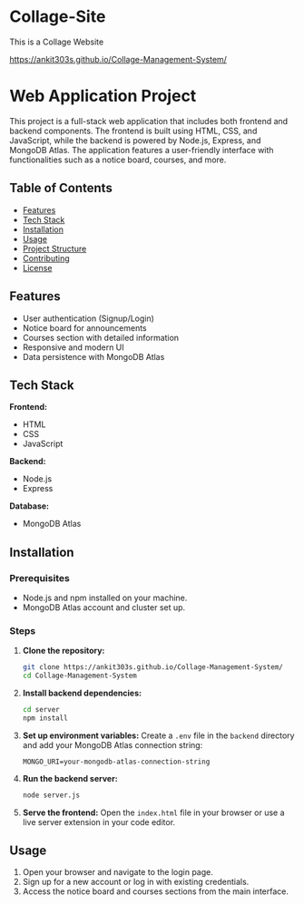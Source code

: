# Collage-Site
This is a Collage Website

https://ankit303s.github.io/Collage-Management-System/

# Web Application Project

This project is a full-stack web application that includes both frontend and backend components. The frontend is built using HTML, CSS, and JavaScript, while the backend is powered by Node.js, Express, and MongoDB Atlas. The application features a user-friendly interface with functionalities such as a notice board, courses, and more.

## Table of Contents

- [Features](#features)
- [Tech Stack](#tech-stack)
- [Installation](#installation)
- [Usage](#usage)
- [Project Structure](#project-structure)
- [Contributing](#contributing)
- [License](#license)

## Features

- User authentication (Signup/Login)
- Notice board for announcements
- Courses section with detailed information
- Responsive and modern UI
- Data persistence with MongoDB Atlas

## Tech Stack

**Frontend:**
- HTML
- CSS
- JavaScript

**Backend:**
- Node.js
- Express

**Database:**
- MongoDB Atlas

## Installation

### Prerequisites

- Node.js and npm installed on your machine.
- MongoDB Atlas account and cluster set up.

### Steps

1. **Clone the repository:**
    ```bash
    git clone https://ankit303s.github.io/Collage-Management-System/
    cd Collage-Management-System
    ```

2. **Install backend dependencies:**
    ```bash
    cd server
    npm install
    ```

3. **Set up environment variables:**
    Create a `.env` file in the `backend` directory and add your MongoDB Atlas connection string:
    ```env
    MONGO_URI=your-mongodb-atlas-connection-string
    ```

4. **Run the backend server:**
    ```bash
    node server.js
    ```

5. **Serve the frontend:**
    Open the `index.html` file in your browser or use a live server extension in your code editor.

## Usage

1. Open your browser and navigate to the login page.
2. Sign up for a new account or log in with existing credentials.
3. Access the notice board and courses sections from the main interface.



